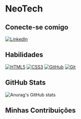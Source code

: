 # NeoTech

## Conecte-se comigo

[![LinkedIn](https://img.shields.io/badge/LinkedIn-000?style=for-the-badge&logo=linkedin&logoColor=0E76A8)](https://www.linkedin.com/in/flavio-cantanhede-alves-b30945b4/)

## Habilidades

[![HTML5](https://img.shields.io/badge/HTML5-000?style=for-the-badge&logo=html5)](https://www.w3schools.com/TAGS/default.asp)
[![CSS3](https://img.shields.io/badge/CSS3-000?style=for-the-badge&logo=css3&logoColor=264CE4)](https://www.w3schools.com/cssref/index.php)
[![GitHub](https://img.shields.io/badge/GitHub-000?style=for-the-badge&logo=github&logoColor=fff)](https://github.com/flaviocalves)
[![Git](https://img.shields.io/badge/Git-000?style=for-the-badge&logo=Git)](https://git-scm.com/doc)

## GitHub Stats

![Anurag's GitHub stats](https://github-readme-stats.vercel.app/api?username=flaviocalves&theme=dark&bg_color=000&border_color=AFAFAF&icon_color=FFDF1B&text_color=fff&show_icons=true&hide_title=true)

## Minhas Contribuições


